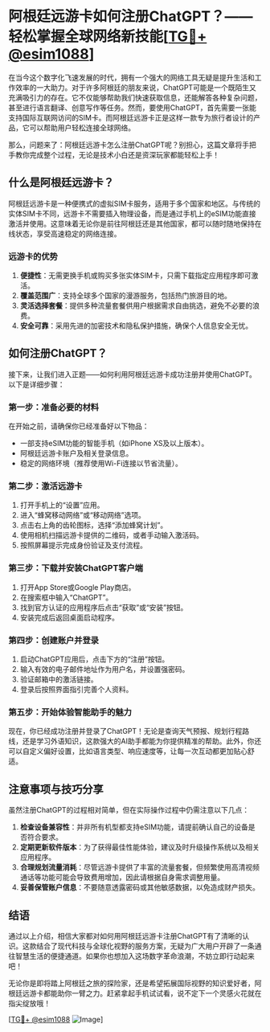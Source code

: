 # 阿根廷远游卡如何注册ChatGPT？——轻松掌握全球网络新技能[[TG💪+ @esim1088](https://t.me/s/esim1088)]

在当今这个数字化飞速发展的时代，拥有一个强大的网络工具无疑是提升生活和工作效率的一大助力。对于许多阿根廷的朋友来说，ChatGPT可能是一个既陌生又充满吸引力的存在。它不仅能够帮助我们快速获取信息，还能解答各种复杂问题，甚至进行语言翻译、创意写作等任务。然而，要使用ChatGPT，首先需要一张能支持国际互联网访问的SIM卡。而阿根廷远游卡正是这样一款专为旅行者设计的产品，它可以帮助用户轻松连接全球网络。

那么，问题来了：阿根廷远游卡怎么注册ChatGPT呢？别担心，这篇文章将手把手教你完成整个过程，无论是技术小白还是资深玩家都能轻松上手！

## 什么是阿根廷远游卡？

阿根廷远游卡是一种便携式的虚拟SIM卡服务，适用于多个国家和地区。与传统的实体SIM卡不同，远游卡不需要插入物理设备，而是通过手机上的eSIM功能直接激活并使用。这意味着无论你是前往阿根廷还是其他国家，都可以随时随地保持在线状态，享受高速稳定的网络连接。

### 远游卡的优势

1. **便捷性**：无需更换手机或购买多张实体SIM卡，只需下载指定应用程序即可激活。
2. **覆盖范围广**：支持全球多个国家的漫游服务，包括热门旅游目的地。
3. **灵活选择套餐**：提供多种流量套餐供用户根据需求自由挑选，避免不必要的浪费。
4. **安全可靠**：采用先进的加密技术和隐私保护措施，确保个人信息安全无忧。

## 如何注册ChatGPT？

接下来，让我们进入正题——如何利用阿根廷远游卡成功注册并使用ChatGPT。以下是详细步骤：

### 第一步：准备必要的材料

在开始之前，请确保你已经准备好以下物品：
- 一部支持eSIM功能的智能手机（如iPhone XS及以上版本）。
- 阿根廷远游卡账户及相关登录信息。
- 稳定的网络环境（推荐使用Wi-Fi连接以节省流量）。

### 第二步：激活远游卡

1. 打开手机上的“设置”应用。
2. 进入“蜂窝移动网络”或“移动网络”选项。
3. 点击右上角的齿轮图标，选择“添加蜂窝计划”。
4. 使用相机扫描远游卡提供的二维码，或者手动输入激活码。
5. 按照屏幕提示完成身份验证及支付流程。

### 第三步：下载并安装ChatGPT客户端

1. 打开App Store或Google Play商店。
2. 在搜索框中输入“ChatGPT”。
3. 找到官方认证的应用程序后点击“获取”或“安装”按钮。
4. 安装完成后返回桌面启动程序。

### 第四步：创建账户并登录

1. 启动ChatGPT应用后，点击下方的“注册”按钮。
2. 输入有效的电子邮件地址作为用户名，并设置强密码。
3. 验证邮箱中的激活链接。
4. 登录后按照界面指引完善个人资料。

### 第五步：开始体验智能助手的魅力

现在，你已经成功注册并登录了ChatGPT！无论是查询天气预报、规划行程路线，还是学习外语知识，这款强大的AI助手都能为你提供精准的帮助。此外，你还可以自定义偏好设置，比如语言类型、响应速度等，让每一次互动都更加贴心舒适。

## 注意事项与技巧分享

虽然注册ChatGPT的过程相对简单，但在实际操作过程中仍需注意以下几点：

1. **检查设备兼容性**：并非所有机型都支持eSIM功能，请提前确认自己的设备是否符合要求。
2. **定期更新软件版本**：为了获得最佳性能体验，建议及时升级操作系统以及相关应用程序。
3. **合理规划流量消耗**：尽管远游卡提供了丰富的流量套餐，但频繁使用高清视频通话等功能可能会导致费用增加，因此请根据自身需求调整用量。
4. **妥善保管账户信息**：不要随意透露密码或其他敏感数据，以免造成财产损失。

## 结语

通过以上介绍，相信大家都对如何用阿根廷远游卡注册ChatGPT有了清晰的认识。这款结合了现代科技与全球化视野的服务方案，无疑为广大用户开辟了一条通往智慧生活的便捷通道。如果你也想加入这场数字革命浪潮，不妨立即行动起来吧！

无论你是即将踏上阿根廷之旅的探险家，还是希望拓展国际视野的知识爱好者，阿根廷远游卡都能助你一臂之力。赶紧拿起手机试试看，说不定下一个灵感火花就在指尖绽放哦！

[[TG💪+ @esim1088](https://t.me/s/esim1088) ![Image](https://i.postimg.cc/4NQfJmqS/Snipaste-2025-05-13-00-14-12.png)]